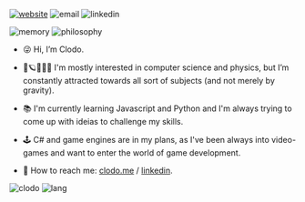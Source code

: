 

<a href='https//:clodo.me'>![website](https://img.shields.io/badge/website-clodo.me-blue)</a>
![email](https://img.shields.io/badge/email-orange)
![linkedin](https://img.shields.io/badge/linkedin-blue)

![memory](https://img.shields.io/badge/memory_usage-99%25-red)
![philosophy](https://img.shields.io/badge/philosophy-philosophy-yellow)

- 😜 Hi, I’m Clodo.
- 👀🪐👨🏽‍💻 I'm mostly interested in computer science and physics, but I’m constantly attracted towards all sort of subjects (and not merely by gravity).
- 📚 I'm currently learning Javascript and Python and I'm always trying to come up with ideias to challenge my skills.  
- 🕹️ C# and game engines are in my plans, as I've been always into video-games and want to enter the world of game development.

- 👾 How to reach me: [clodo.me](https://www.clodo.me) / [linkedin](https://www.linkedin.com/in/clodomirvianna/).

![clodo](https://github-readme-stats-git-masterrstaa-rickstaa.vercel.app/api?username=clodoN1109)
![lang](https://github-readme-stats.vercel.app/api/top-langs/?username=clodoN1109)

<!---
clodoN1109/clodoN1109 is a ✨ special ✨ repository because its `README.md` (this file) appears on your GitHub profile.
You can click the Preview link to take a look at your changes.
--->
